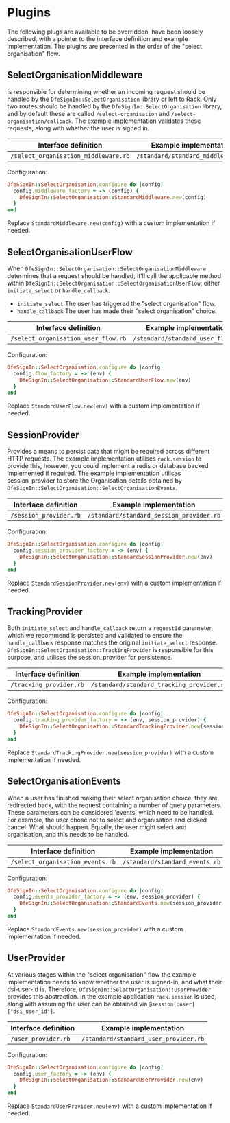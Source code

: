 # Plugins

The following plugs are available to be overridden, have been loosely described, with a pointer to the interface definition and example implementation. The plugins are presented in the order of the "select organisation" flow.

## SelectOrganisationMiddleware

Is responsible for determining whether an incoming request should be handled by the `DfeSignIn::SelectOrganisation` library or left to Rack. Only two routes should be handled by the `DfeSignIn::SelectOrganisation` library, and by default these are called `/select-organisation` and `/select-organisation/callback`. The example implementation validates these requests, along with whether the user is signed in.

| Interface definition                 | Example implementation             |
| ------------------------------------ | ---------------------------------- |
| `/select_organisation_middleware.rb` | `/standard/standard_middleware.rb` |

Configuration:

```ruby
DfeSignIn::SelectOrganisation.configure do |config|
  config.middleware_factory = -> (config) {
    DfeSignIn::SelectOrganisation::StandardMiddleware.new(config)
  }
end
```

Replace `StandardMiddleware.new(config)` with a custom implementation if needed.

## SelectOrganisationUserFlow

When `DfeSignIn::SelectOrganisation::SelectOrganisationMiddleware` determines that a request should be handled, it'll call the applicable method within `DfeSignIn::SelectOrganisation::SelectOrganisationUserFlow`; either `initiate_select` or `handle_callback`.

- `initiate_select` The user has triggered the "select organisation" flow.
- `handle_callback` The user has made their "select organisation" choice.

| Interface definition                | Example implementation            |
| ----------------------------------- | --------------------------------- |
| `/select_organisation_user_flow.rb` | `/standard/standard_user_flow.rb` |

Configuration:

```ruby
DfeSignIn::SelectOrganisation.configure do |config|
  config.flow_factory = -> (env) {
    DfeSignIn::SelectOrganisation::StandardUserFlow.new(env)
  }
end
```

Replace `StandardUserFlow.new(env)` with a custom implementation if needed.

## SessionProvider

Provides a means to persist data that might be required across different HTTP requests. The example implementation utilises `rack.session` to provide this, however, you could implement a redis or database backed implemented if required. The example implementation utilises session_provider to store the Organisation details obtained by `DfeSignIn::SelectOrganisation::SelectOrganisationEvents`.

| Interface definition   | Example implementation                   |
| ---------------------- | ---------------------------------------- |
| `/session_provider.rb` | `/standard/standard_session_provider.rb` |

Configuration:

```ruby
DfeSignIn::SelectOrganisation.configure do |config|
  config.session_provider_factory = -> (env) {
    DfeSignIn::SelectOrganisation::StandardSessionProvider.new(env)
  }
end
```

Replace `StandardSessionProvider.new(env)` with a custom implementation if needed.

## TrackingProvider

Both `initiate_select` and `handle_callback` return a `requestId` parameter, which we recommend is persisted and validated to ensure the `handle_callback` response matches the original `initiate_select` response. `DfeSignIn::SelectOrganisation::TrackingProvider` is responsible for this purpose, and utilises the session_provider for persistence.

| Interface definition    | Example implementation                    |
| ----------------------- | ----------------------------------------- |
| `/tracking_provider.rb` | `/standard/standard_tracking_provider.rb` |

Configuration:

```ruby
DfeSignIn::SelectOrganisation.configure do |config|
  config.tracking_provider_factory = -> (env, session_provider) {
    DfeSignIn::SelectOrganisation::StandardTrackingProvider.new(session_provider)
  }
end
```

Replace `StandardTrackingProvider.new(session_provider)` with a custom implementation if needed.

## SelectOrganisationEvents

When a user has finished making their select organisation choice, they are redirected back, with the request containing a number of query parameters. These parameters can be considered 'events' which need to be handled. For example, the user chose not to select and organisation and clicked cancel. What should happen. Equally, the user might select and organisation, and this needs to be handled.

| Interface definition             | Example implementation         |
| -------------------------------- | ------------------------------ |
| `/select_organisation_events.rb` | `/standard/standard_events.rb` |

Configuration:

```ruby
DfeSignIn::SelectOrganisation.configure do |config|
  config.events_provider_factory = -> (env, session_provider) {
    DfeSignIn::SelectOrganisation::StandardEvents.new(session_provider)
  }
end
```

Replace `StandardEvents.new(session_provider)` with a custom implementation if needed.

## UserProvider

At various stages within the "select organisation" flow the example implementation needs to know whether the user is signed-in, and what their dsi-user-id is. Therefore, `DfeSignIn::SelectOrganisation::UserProvider` provides this abstraction. In the example application `rack.session` is used, along with assuming the user can be obtained via `@session[:user]["dsi_user_id"]`.

| Interface definition | Example implementation                |
| -------------------- | ------------------------------------- |
| `/user_provider.rb`  | `/standard/standard_user_provider.rb` |

Configuration:

```ruby
DfeSignIn::SelectOrganisation.configure do |config|
  config.user_factory = -> (env) {
    DfeSignIn::SelectOrganisation::StandardUserProvider.new(env)
  }
end
```

Replace `StandardUserProvider.new(env)` with a custom implementation if needed.
